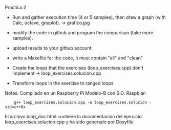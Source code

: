 Practica 2

- Run and gather execution time (4 or 5 samples), then draw a graph (with Calc, octave, gnuplot). -> grafico.jpg

- modify the code in github and program the comparison (take more samples).

- upload results to your github account 

- write a Makefile for the code, it must contain "all" and "clean" 

- Create the loops that the exercises (loop_exercises.cpp) don't implement -> loop_exercises.solucion.cpp

- Transform loops in the exercise to ranged loops

Notas: Compilado en un Raspberry Pi Modelo-B con S.O. Raspbian 

        g++ loop_exercises.solucion.cpp -o loop_exercises.solucion -std=c++0x

El archivo loop_doc.html contiene la documentación del ejercicio  loop_exercises.solucion.cpp y ha sido generado por Doxyfile
